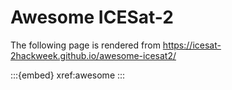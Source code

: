 # Awesome ICESat-2

The following page is rendered from https://icesat-2hackweek.github.io/awesome-icesat2/

:::{embed} xref:awesome
:::
